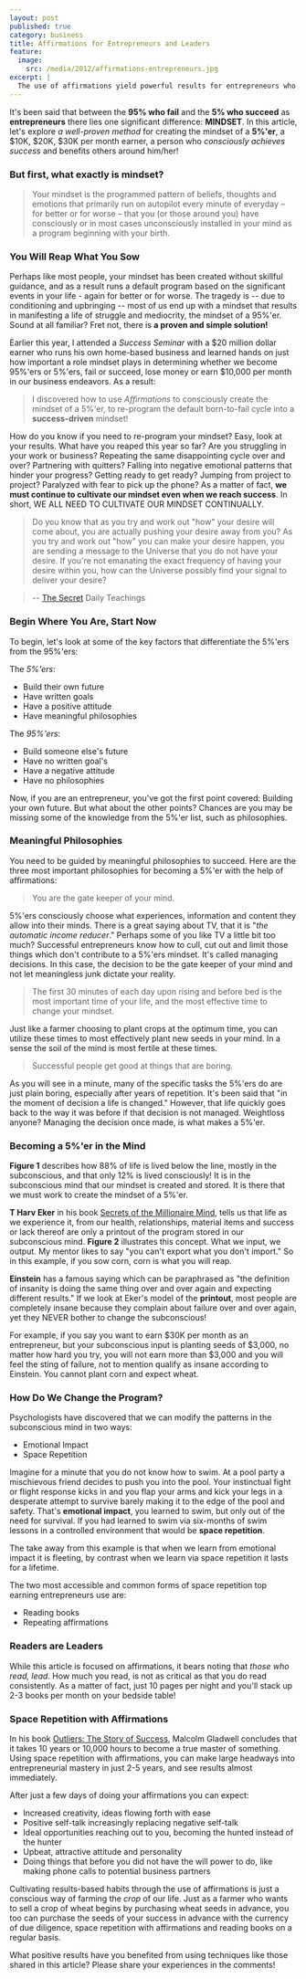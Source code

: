 ```yaml
---
layout: post
published: true
category: business
title: Affirmations for Entrepreneurs and Leaders
feature:
  image:
    src: /media/2012/affirmations-entrepreneurs.jpg
excerpt: |
  The use of affirmations yield powerful results for entrepreneurs who diligently apply them in daily practice. Are you cultivating a positive mindset?
---
```


It's been said that between the __95% who fail__ and the __5% who succeed__ as __entrepreneurs__ there lies one significant difference: __MINDSET__. In this article, let's explore _a well-proven method_ for creating the mindset of a __5%'er__, a $10K, $20K, $30K per month earner, a person who _consciously achieves success_ and benefits others around him/her!

### But first, what exactly is mindset?

> Your mindset is the programmed pattern of beliefs, thoughts and emotions that primarily run on autopilot every minute of everyday – for better or for worse – that you (or those around you) have consciously or in most cases unconsciously installed in your mind as a program beginning with your birth.

### You Will Reap What You Sow

Perhaps like most people, your mindset has been created without skillful guidance, and as a result runs a default program based on the significant events in your life - again for better or for worse. The tragedy is -- due to conditioning and upbringing -- most of us end up with a mindset that results in manifesting a life of struggle and mediocrity, the mindset of a 95%'er. Sound at all familiar? Fret not, there is __a proven and simple solution!__

Earlier this year, I attended a _Success Seminar_ with a $20 million dollar earner who runs his own home-based business and learned hands on just how important a role mindset plays in determining whether we become 95%'ers or 5%'ers, fail or succeed, lose money or earn $10,000 per month in our business endeavors. As a result:

> I discovered how to use _Affirmations_ to consciously create the mindset of a 5%'er, to re-program the default born-to-fail cycle into a __success-driven__ mindset!

How do you know if you need to re-program your mindset? Easy, look at your results. What have you reaped this year so far? Are you struggling in your work or business? Repeating the same disappointing cycle over and over? Partnering with quitters? Falling into negative emotional patterns that hinder your progress? Getting ready to get ready? Jumping from project to project? Paralyzed with fear to pick up the phone? As a matter of fact, __we must continue to cultivate our mindset even when we reach success__. In short, WE ALL NEED TO CULTIVATE OUR MINDSET CONTINUALLY.

> Do you know that as you try and work out "how" your desire will come about, you are actually pushing your desire away from you? As you try and work out "how" you can make your desire happen, you are sending a message to the Universe that you do not have your desire. If you're not emanating the exact frequency of having your desire within you, how can the Universe possibly find your signal to deliver your desire?

> -- [The Secret](http://facebook.com/thesecret) Daily Teachings

### Begin Where You Are, Start Now

To begin, let's look at some of the key factors that differentiate the 5%'ers from the 95%'ers:

The _5%'ers_:

  - Build their own future
  - Have written goals
  - Have a positive attitude
  - Have meaningful philosophies

The _95%'ers_:

  - Build someone else's future
  - Have no written goal's
  - Have a negative attitude
  - Have no philosophies

Now, if you are an entrepreneur, you've got the first point covered: Building your own future. But what about the other points? Chances are you may be missing some of the knowledge from the 5%'er list, such as philosophies.

### Meaningful Philosophies

You need to be guided by meaningful philosophies to succeed. Here are the three most important philosophies for becoming a 5%'er with the help of affirmations:

> You are the gate keeper of your mind.

5%'ers consciously choose what experiences, information and content they allow into their minds. There is a great saying about TV, that it is "_the automatic income reducer_." Perhaps some of you like TV a little bit too much? Successful entrepreneurs know how to cull, cut out and limit those things which don't contribute to a 5%'ers mindset. It's called managing decisions. In this case, the decision to be the gate keeper of your mind and not let meaningless junk dictate your reality.

> The first 30 minutes of each day upon rising and before bed is the most important time of your life, and the most effective time to change your mindset.

Just like a farmer choosing to plant crops at the optimum time, you can utilize these times to most effectively plant new seeds in your mind. In a sense the soil of the mind is most fertile at these times.

> Successful people get good at things that are boring.

As you will see in a minute, many of the specific tasks the 5%'ers do are just plain boring, especially after years of repetition. It's been said that "in the moment of decision a life is changed." However, that life quickly goes back to the way it was before if that decision is not managed. Weightloss anyone? Managing the decision once made, is what makes a 5%'er.

### Becoming a 5%'er in the Mind

__Figure 1__ describes how 88% of life is lived below the line, mostly in the subconscious, and that only 12% is lived consciously! It is in the subconscious mind that our mindset is created and stored. It is there that we must work to create the mindset of a 5%'er.

__T Harv Eker__ in his book [Secrets of the Millionaire Mind](http://www.amazon.com/dp/0060763280?tag=0190-20), tells us that life as we experience it, from our health, relationships, material items and success or lack thereof are only a printout of the program stored in our subconscious mind. __Figure 2__ illustrates this concept. What we input, we output. My mentor likes to say "you can't export what you don't import." So in this example, if you sow corn, corn is what you will reap.

__Einstein__ has a famous saying which can be paraphrased as "the definition of insanity is doing the same thing over and over again and expecting different results." If we look at Eker's model of the __printout__, most people are completely insane because they complain about failure over and over again, yet they NEVER bother to change the subconscious!

For example, if you say you want to earn $30K per month as an entrepreneur, but your subconscious input is planting seeds of $3,000, no matter how hard you try, you will not earn more than $3,000 and you will feel the sting of failure, not to mention qualify as insane according to Einstein. You cannot plant corn and expect wheat.

### How Do We Change the Program?

Psychologists have discovered that we can modify the patterns in the subconscious mind in two ways:

  - Emotional Impact
  - Space Repetition

Imagine for a minute that you do not know how to swim. At a pool party a mischievous friend decides to push you into the pool. Your instinctual fight or flight response kicks in and you flap your arms and kick your legs in a desperate attempt to survive barely making it to the edge of the pool and safety. That's __emotional impact__, you learned to swim, but only out of the need for survival. If you had learned to swim via six-months of swim lessons in a controlled environment that would be __space repetition__.

The take away from this example is that when we learn from emotional impact it is fleeting, by contrast when we learn via space repetition it lasts for a lifetime.

The two most accessible and common forms of space repetition top earning entrepreneurs use are:

  - Reading books
  - Repeating affirmations

### Readers are Leaders

While this article is focused on affirmations, it bears noting that _those who read, lead_. How much you read, is not as critical as that you do read consistently. As a matter of fact, just 10 pages per night and you'll stack up 2-3 books per month on your bedside table!

### Space Repetition with Affirmations

In his book [Outliers: The Story of Success](http://www.amazon.com/dp/0316017930?tag=0190-20), Malcolm Gladwell concludes that it takes 10 years or 10,000 hours to become a true master of something. Using space repetition with affirmations, you can make large headways into entrepreneurial mastery in just 2-5 years, and see results almost immediately.

After just a few days of doing your affirmations you can expect:

  - Increased creativity, ideas flowing forth with ease
  - Positive self-talk increasingly replacing negative self-talk
  - Ideal opportunities reaching out to you, becoming the hunted instead of the hunter
  - Upbeat, attractive attitude and personality
  - Doing things that before you did not have the will power to do, like making phone calls to potential business partners

Cultivating results-based habits through the use of affirmations is just a conscious way of farming the _crop_ of our life. Just as a farmer who wants to sell a crop of wheat begins by purchasing wheat seeds in advance, you too can purchase the seeds of your success in advance with the currency of due diligence, space repetition with affirmations and reading books on a regular basis.

What positive results have you benefited from using techniques like those shared in this article? Please share your experiences in the comments!

